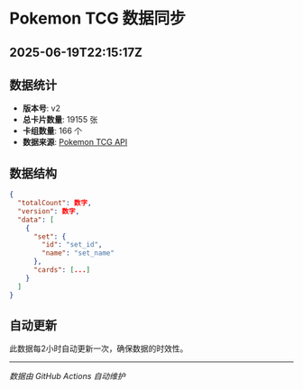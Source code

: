 # Pokemon TCG 数据同步

## 2025-06-19T22:15:17Z

## 数据统计
- **版本号**: v2
- **总卡片数量**: 19155 张
- **卡组数量**: 166 个
- **数据来源**: [Pokemon TCG API](https://pokemontcg.io/)

## 数据结构
```json
{
  "totalCount": 数字,
  "version": 数字,
  "data": [
    {
      "set": {
        "id": "set_id",
        "name": "set_name"
      },
      "cards": [...]
    }
  ]
}
```

## 自动更新
此数据每2小时自动更新一次，确保数据的时效性。

---
*数据由 GitHub Actions 自动维护*
